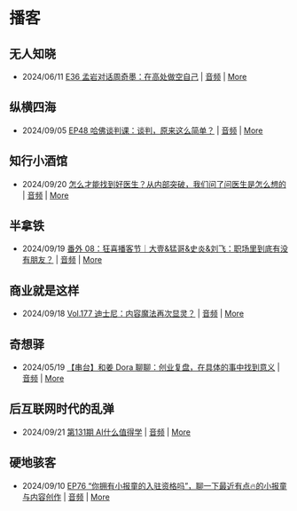# 播客

## 无人知晓
- 2024/06/11 [E36 孟岩对话周奇墨：在高处做空自己](https://www.xiaoyuzhoufm.com/episode/6667f31dc26e396a36eefe25) | [音频](https://dts-api.xiaoyuzhoufm.com/track/611719d3cb0b82e1df0ad29e/6667f31dc26e396a36eefe25/media.xyzcdn.net/ljJYPINg_uUnMMt8WMuIsiU41BZt.m4a) | [More](channels/%E6%97%A0%E4%BA%BA%E7%9F%A5%E6%99%93.md)

## 纵横四海
- 2024/09/05 [EP48 哈佛谈判课：谈判，原来这么简单？](https://www.ximalaya.com/sound/754241918) | [音频](https://aod.cos.tx.xmcdn.com/storages/77e6-audiofreehighqps/19/A7/GKwRIJIKrx3aBb03gQMLBlhR.m4a) | [More](channels/%E7%BA%B5%E6%A8%AA%E5%9B%9B%E6%B5%B7.md)

## 知行小酒馆
- 2024/09/20 [怎么才能找到好医生？从内部突破，我们问了问医生是怎么想的](https://www.xiaoyuzhoufm.com/episode/66ecea2ce7176e8a5cb2e562) | [音频](https://dts-api.xiaoyuzhoufm.com/track/6013f9f58e2f7ee375cf4216/66ecea2ce7176e8a5cb2e562/media.xyzcdn.net/lrIlgbJVJlkGApUvES2D8RUEs8Cr.m4a) | [More](channels/%E7%9F%A5%E8%A1%8C%E5%B0%8F%E9%85%92%E9%A6%86.md)

## 半拿铁
- 2024/09/19 [番外 08：狂喜播客节｜大壹&猛哥&史炎&刘飞：职场里到底有没有朋友？](https://www.ximalaya.com/sound/757760374) | [音频](https://tk.wavpub.com/WPDL_QYEMFvNKwWRXuGeexXzrXWBQhvjfzQSdLeEnvfJqhCHTvyTzwCJQssqbch-b5.m4a) | [More](channels/%E5%8D%8A%E6%8B%BF%E9%93%81.md)

## 商业就是这样
- 2024/09/18 [Vol.177 迪士尼：内容魔法再次显灵？](https://www.ximalaya.com/sound/757707097) | [音频](https://aod.cos.tx.xmcdn.com/storages/cbdd-audiofreehighqps/3F/CA/GKwRIJEKwJtTALTu0wMRy_Wd.m4a) | [More](channels/%E5%95%86%E4%B8%9A%E5%B0%B1%E6%98%AF%E8%BF%99%E6%A0%B7.md)

## 奇想驿
- 2024/05/19 [【串台】和姜 Dora 聊聊：创业复盘，在具体的事中找到意义](https://www.xiaoyuzhoufm.com/episode/664962d382b428eafd844366) | [音频](https://dts-api.xiaoyuzhoufm.com/track/6034daea97755b8fc9c66480/664962d382b428eafd844366/media.xyzcdn.net/llloyy2KoUURla1cgosxmkenwwHw.m4a) | [More](channels/%E5%A5%87%E6%83%B3%E9%A9%BF.md)

## 后互联网时代的乱弹
- 2024/09/21 [第131期 AI什么值得学](https://hosting.wavpub.cn/pie/ep131/) | [音频](https://tk.wavpub.com/WPDL_udUBuBwmykvujnfYAAZKVjHhqpbBTeaSfbQJcJeFvbXrtPcBnKNUmyeEgW-1f.mp3) | [More](channels/%E5%90%8E%E4%BA%92%E8%81%94%E7%BD%91%E6%97%B6%E4%BB%A3%E7%9A%84%E4%B9%B1%E5%BC%B9.md)

## 硬地骇客
- 2024/09/10 [EP76 “你拥有小报童的入驻资格吗”，聊一下最近有点🔥的小报童与内容创作](https://www.xiaoyuzhoufm.com/episode/66e069fdbfd7110df4b732a0) | [音频](https://dts-api.xiaoyuzhoufm.com/track/640ee2438be5d40013fe4a87/66e069fdbfd7110df4b732a0/media.xyzcdn.net/ln4OExn3mXtGpyJbiODSB7BREaqN.m4a) | [More](channels/%E7%A1%AC%E5%9C%B0%E9%AA%87%E5%AE%A2.md)

